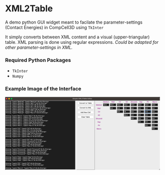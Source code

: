 # XML2Table
A demo python GUI widget meant to facilate the parameter-settings (Contact Energies) in CompCell3D using `TkInter`

It simply converts between XML content and a visual (upper-triangular) table. XML parsing is done using regular expressions. *Could be adapted for other parameter-settings in XML.*

### Required Python Packages
- `TkInter`
- `Numpy`


### Example Image of the Interface
<img src="./images/example.png">
